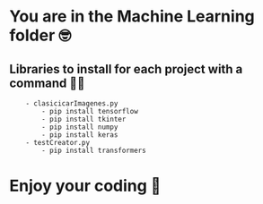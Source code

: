 # You are in the Machine Learning folder :nerd_face:

## Libraries to install for each project with a command :technologist:

        - clasicicarImagenes.py
            - pip install tensorflow
            - pip install tkinter
            - pip install numpy
            - pip install keras
        - testCreator.py
            - pip install transformers

#  Enjoy your coding :partying_face: 